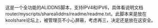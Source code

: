    这是一个全功能的ALIDDNS脚本，支持IPV4和IPV6，具体看说明文档router/myscripts/sharealiddns/readme/readme.txt。此脚本来是放在koolshare论坛上，被管理员不小心屏蔽，考虑再三，决定还是放在这安全。
